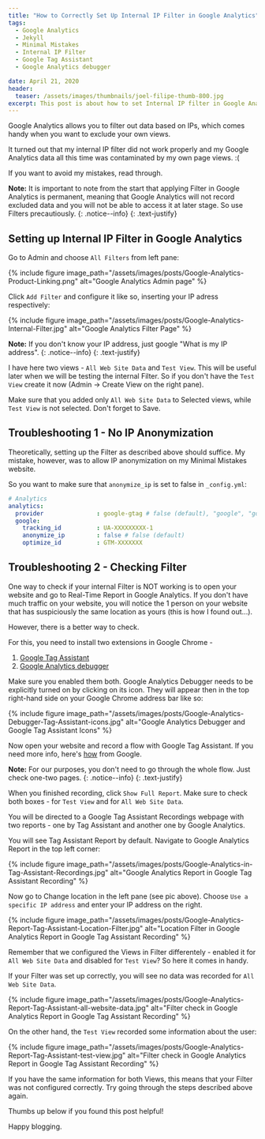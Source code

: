 ```yaml
---
title: "How to Correctly Set Up Internal IP Filter in Google Analytics"
tags:
  - Google Analytics
  - Jekyll
  - Minimal Mistakes
  - Internal IP Filter 
  - Google Tag Assistant
  - Google Analytics debugger

date: April 21, 2020
header:
  teaser: /assets/images/thumbnails/joel-filipe-thumb-800.jpg
excerpt: This post is about how to set Internal IP filter in Google Analytics and check that it is actually working.
---
```



Google Analytics allows you to filter out data based on IPs, which comes handy when you want to exclude your own views. 

It turned out that my internal IP filter did not work properly and my Google Analytics data all this time was contaminated by my own page views. :(

If you want to avoid my mistakes, read through. 

<i class="far fa-sticky-note"></i> **Note:** It is important to note from the start that applying Filter in Google Analytics is permanent, meaning that Google Analytics will not record excluded data and you will not be able to access it at later stage. So use Filters precautiously. 
  {: .notice--info}
  {: .text-justify}


## Setting up Internal IP Filter in Google Analytics
Go to Admin and choose `All Filters` from left pane:

{% include figure image_path="/assets/images/posts/Google-Analytics-Product-Linking.png" alt="Google Analytics Admin page" %}

Click `Add Filter` and configure it like so, inserting your IP adress respectively:

 {% include figure image_path="/assets/images/posts/Google-Analytics-Internal-Filter.jpg" alt="Google Analytics Filter Page" %}

 
<i class="far fa-sticky-note"></i> **Note:** If you don't know your IP address, just google "What is my IP address".
  {: .notice--info}
  {: .text-justify}

I have here two views - `All Web Site Data` and `Test View`. This will be useful later when we will be testing the internal Filter. So if you don't have the `Test View` create it now (Admin -> Create View on the right pane).

Make sure that you added only `All Web Site Data` to Selected views, while `Test View` is not selected. Don't forget to Save.


## Troubleshooting 1 - No IP Anonymization

Theoretically, setting up the Filter as described above should suffice. My mistake, however, was to allow IP anonymization on my Minimal Mistakes website.

So you want to make sure that `anonymize_ip` is set to false in `_config.yml`:

```yml
# Analytics
analytics:
  provider               : google-gtag # false (default), "google", "google-universal", "custom"
  google:
    tracking_id          : UA-XXXXXXXXX-1
    anonymize_ip         : false # false (default)
    optimize_id          : GTM-XXXXXXX
```

## Troubleshooting 2 - Checking Filter

One way to check if your internal Filter is NOT working is to open your website and go to Real-Time Report in Google Analytics. If you don't have much traffic on your website, you will notice the 1 person on your website that has suspiciously the same location as yours (this is how I found out...).

However, there is a better way to check. 

For this, you need to install two extensions in Google Chrome - 

1. [Google Tag Assistant](https://chrome.google.com/webstore/detail/tag-assistant-by-google/kejbdjndbnbjgmefkgdddjlbokphdefk?hl=en)
2. [Google Analytics debugger](https://chrome.google.com/webstore/detail/google-analytics-debugger/jnkmfdileelhofjcijamephohjechhna?hl=en)

Make sure you enabled them both. Google Analytics Debugger needs to be explicitly turned on by clicking on its icon. They will appear then in the top right-hand side on your Google Chrome address bar like so:


{% include figure image_path="/assets/images/posts/Google-Analytics-Debugger-Tag-Assistant-icons.jpg" alt="Google Analytics Debugger and Google Tag Assistant Icons" %}



Now open your website and record a flow with Google Tag Assistant. If you need more info, here's [how](https://support.google.com/analytics/answer/6280771) from Google.

<i class="far fa-sticky-note"></i> **Note:** For our purposes, you don't need to go through the whole flow. Just check one-two pages.
  {: .notice--info}
  {: .text-justify}


When you finished recording, click `Show Full Report`. Make sure to check both boxes - for `Test View` and for `All Web Site Data`.

You will be directed to a Google Tag Assistant Recordings webpage with two reports - one by Tag Assistant and another one by Google Analytics. 

You will see Tag Assistant Report by default. Navigate to Google Analytics Report in the top left corner:

{% include figure image_path="/assets/images/posts/Google-Analytics-in-Tag-Assistant-Recordings.jpg" alt="Google Analytics Report in Google Tag Assistant Recording" %}

Now go to Change location in the left pane (see pic above). Choose `Use a specific IP address` and enter your IP address on the right.

{% include figure image_path="/assets/images/posts/Google-Analytics-Report-Tag-Assistant-Location-Filter.jpg" alt="Location Filter in Google Analytics Report in Google Tag Assistant Recording" %}


Remember that we configured the Views in Filter differentely - enabled it for `All Web Site Data` and disabled for `Test View`? So here it comes in handy.

If your Filter was set up correctly, you will see no data was recorded for `All Web Site Data`. 


{% include figure image_path="/assets/images/posts/Google-Analytics-Report-Tag-Assistant-all-website-data.jpg" alt="Filter check in Google Analytics Report in Google Tag Assistant Recording" %}


On the other hand, the `Test View` recorded some information about the user:

{% include figure image_path="/assets/images/posts/Google-Analytics-Report-Tag-Assistant-test-view.jpg" alt="Filter check in Google Analytics Report in Google Tag Assistant Recording" %}

If you have the same information for both Views, this means that your Filter was not configured correctly. Try going through the steps described above again.

Thumbs up below if you found this post helpful! 

Happy blogging.